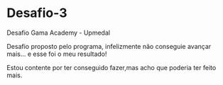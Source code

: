 # Desafio-3
Desafio Gama Academy - Upmedal

Desafio proposto pelo programa, infelizmente não conseguie avançar mais... e esse foi o meu resultado!

Estou contente por ter conseguido fazer,mas acho que poderia ter feito mais.
